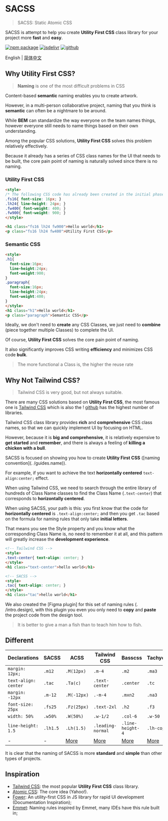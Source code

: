 # SACSS

> SACSS: Static Atomic CSS

SACSS is attempt to help you create **Utility First CSS** class library for your project more **fast** and **easy**.

[![npm package][npm-badge]][npm-url]
[![jsdelivr][jsdelivr-badge]][jsdelivr-url]
[![github][git-badge]][git-url]

[npm-badge]: https://img.shields.io/npm/v/sacss.svg
[npm-url]: https://www.npmjs.org/package/sacss
[npm-downloads]: https://img.shields.io/npm/dw/sacss
[git-url]: https://github.com/ziven27/SACSS
[git-badge]: https://img.shields.io/github/stars/ziven27/SACSS.svg?style=social
[jsdelivr-badge]: https://data.jsdelivr.com/v1/package/npm/sacss/badge
[jsdelivr-url]: https://www.jsdelivr.com/package/npm/sacss

English | [简体中文](./lang/zh.md)

## Why Utility First CSS?

> **Naming** is one of the most difficult problems in CSS

Content-based **semantic** naming enables you to create artwork.

However, in a multi-person collaborative project, naming that you think is **semantic** can often be a nightmare to be around.

While **BEM** can standardize the way everyone on the team names things, however everyone still needs to name things based on their own understanding.

Among the popular CSS solutions, **Utility First CSS** solves this problem relatively effectively.

Because it already has a series of CSS class names for the UI that needs to be built, the core pain point of naming is naturally solved since there is no naming.

### Utility First CSS

```html
<style>
/* The following CSS code has already been created in the initial phase, and only needs to be used in the development phase */
.fs16{ font-size: 16px; }
.lh24{ line-height: 24px; }
.fw400{ font-weight: 400; }
.fw900{ font-weight: 900; }
</style>

<h1 class="fs16 lh24 fw900">Hello world</h1>
<p class="fs16 lh24 fw400">Utility First CSS</p>
```

### Semantic CSS

```html
<style>
.h1{
  font-size:16px;
  line-height:24px;
  font-weight:900;
}
.paragraph{
  font-size:16px;
  line-height:24px;
  font-weight:400;
}
</style>
<h1 class="h1">Hello world</h1>
<p class="paragraph">Semantic CSS</p>
```

Ideally, we don't need to **create** any CSS Classes, we just need to **combine** (piece together multiple Classes) to complete the UI.

Of course, **Utility First CSS** solves the core pain point of naming.

It also significantly improves CSS writing **efficiency** and minimizes CSS code **bulk**.

> The more functional a Class is, the higher the reuse rate

## Why Not Tailwind CSS?

> Tailwind CSS is very good, but not always suitable.

There are many CSS solutions based on **Utility First CSS**, the most famous one is [Tailwind CSS](https://tailwindcss.com/) which is also the ! [github](https://img.shields.io/github/stars/tailwindlabs/tailwindcss.svg?style=social) has the highest number of libraries.

Tailwind CSS class library provides **rich** and **comprehensive** CSS class names, so that we can quickly implement UI by focusing on HTML.

However, because it is **big and comprehensive**, it is relatively expensive to **get started** and **remember**, and there is always a feeling of **killing a chicken with a bull**.

SACSS is focused on showing you how to create **Utility First CSS** ([naming convention](. /guides.name)).

For example, if you want to achieve the text **horizontally centered** `text-align:center;` effect.

When using Tailwind CSS, we need to search through the entire library of hundreds of Class Name classes to find the Class Name (`.text-center`) that corresponds to **horizontally centered**.

When using SACSS, your path is this: you first know that the code for **horizontally centered** is `.text-align:center;` and then you get `.tac` based on the formula for naming rules that only take **initial letters**.

That means you see the Style property and you know what the corresponding Class Name is, no need to remember it at all, and this pattern will greatly increase the **development experience**.

```html
<!-- Tailwind CSS -->
<style>
.text-center{ text-align: center; }
</style>
<h1 class="text-center">hello world</h1>

<!-- SACSS -->
<style>
.tac{ text-align: center; }
</style>
<h1 class="tac">hello world</h1>
```

We also created the [Figma plugin] for this set of naming rules (. /intro.design), with this plugin you even you only need to **copy** and **paste** the project code from the design tool.

> It is better to give a man a fish than to teach him how to fish.

## Different

| Declarations         | SACSS     | ACSS       | Tailwind CSS      | Basscss          | Tachyons   |
| -------------------- | -------- | ----------- | ----------------- | ---------------- | ---------- |
| `margin: 12px;`      | `.m12`   | `.M(12px)`  | `.m-4`            | `.m2`            | `.ma3`     |
| `text-align: center` | `.tac`   | `.Ta(c)`    | `.text-center`    | `.center`        | `.tc`      |
| `margin: -12px`      | `.m-12`  | `.M(-12px)` | `.-m-4`           | `.mxn2`          | `.na3`     |
| `font-size: 25px`    | `.fs25`  | `.Fz(25px)` | `.text-2xl`       | `.h2`            | `.f3`      |
| `width: 50%`         | `.w50%`  | `.W(50%)`   | `.w-1/2`          | `.col-6`         | `.w-50`    |
| `line-height: 1.5`   | `.lh1.5` | `.Lh(1.5)`  | `.leading-normal` | `.line-height-4` | `.lh-copy` |
| - | - | [More](https://acss.io/) | [More](https://tailwindcss.com/) |[More](https://basscss.com/) |[More](http://tachyons.io/) |

It is clear that the naming of SACSS is more **standard** and **simple** than other types of projects.

## Inspiration

- [Tailwind CSS](https://tailwindcss.com/): the most popular **Utility First CSS** class library.
- [Atomic CSS](https://acss.io/): The core idea (Yahoo!).
- [Fower](https://fower.vercel.app/): An utility-first CSS in JS library for rapid UI development (Documentation Inspiration);
- [Emmet](https://www.emmet.io/): Naming rules inspired by Emmet, many IDEs have this rule built in;
